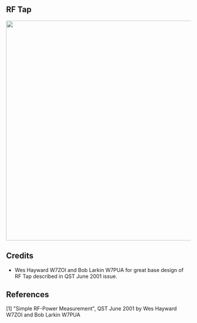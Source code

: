 ## RF Tap

<p align="center">
<img src="./img/MeasurementSetup.jpg" width="1000" height="600"/>
</p> 

## Credits

*   Wes Hayward W7ZOI and Bob Larkin W7PUA for great base design of RF Tap described in QST June 2001 issue.
  


## References

[1] "Simple RF-Power Measurement", QST June 2001 by Wes Hayward W7ZOI and Bob Larkin W7PUA